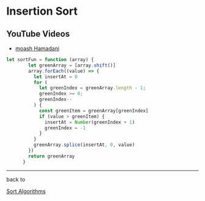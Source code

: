 # Insertion Sort 
## YouTube Videos 
- [moash Hamadani](https://youtu.be/nKzEJWbkPbQ)
```javascript
let sortFun = function (array) {
        let greenArray = [array.shift()]
        array.forEach((value) => {
          let insertAt = 0
          for (
            let greenIndex = greenArray.length - 1;
            greenIndex >= 0;
            greenIndex--
          ) {
            const greenItem = greenArray[greenIndex]
            if (value > greenItem) {
              insertAt = Number(greenIndex + 1)
              greenIndex = -1
            }
          }
          greenArray.splice(insertAt, 0, value)
        })
        return greenArray
      }

```
---

back to 

[Sort Algorithms](https://github.com/resources-indexing/Introduction-To-Algorithms#sort-algorithms)

